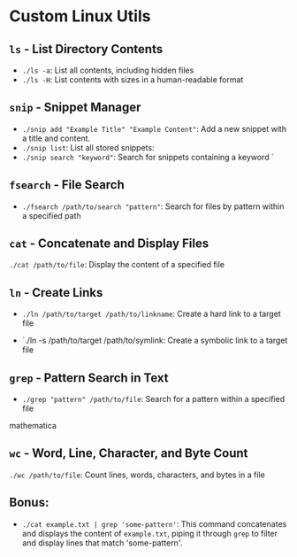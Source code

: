 # Custom Linux Utils
## `ls` - List Directory Contents

- `./ls -a`: List all contents, including hidden files
- `./ls -H`: List contents with sizes in a human-readable format


## `snip` - Snippet Manager

- `./snip add "Example Title" "Example Content"`: Add a new snippet with a title and content.
- `./snip list`: List all stored snippets:
- `./snip search "keyword"`: Search for snippets containing a keyword
`

## `fsearch` - File Search

- `./fsearch /path/to/search "pattern"`: Search for files by pattern within a specified path

## `cat` - Concatenate and Display Files

`./cat /path/to/file`: Display the content of a specified file

## `ln` - Create Links

- `./ln /path/to/target /path/to/linkname`: Create a hard link to a target file

- `./ln -s /path/to/target /path/to/symlink: Create a symbolic link to a target file

## `grep` - Pattern Search in Text

- `./grep "pattern" /path/to/file`: Search for a pattern within a specified file

mathematica

## `wc` - Word, Line, Character, and Byte Count
`./wc /path/to/file`: Count lines, words, characters, and bytes in a file

## Bonus:
- `./cat example.txt | grep 'some-pattern'`: This command concatenates and displays the content of `example.txt`, piping it through `grep` to filter and display lines that match 'some-pattern'.